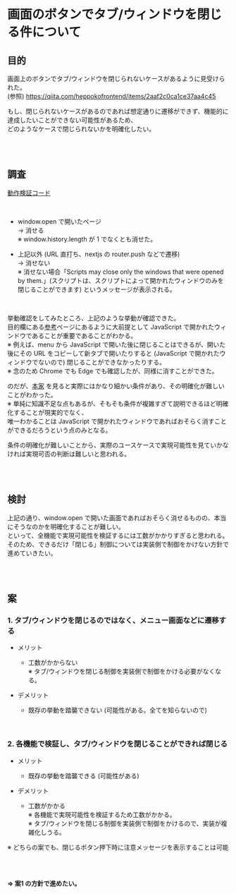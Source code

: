 # 画面のボタンでタブ/ウィンドウを閉じる件について

## 目的

画面上のボタンでタブ/ウィンドウを閉じられないケースがあるように見受けられた。  
(参照) https://qiita.com/heppokofrontend/items/2aaf2c0ca1ce37aa4c45

もし、閉じられないケースがあるのであれば想定通りに遷移ができず、機能的に達成したいことができない可能性があるため、  
どのようなケースで閉じられないかを明確化したい。

<br><br>

## 調査

[動作検証コード](https://github.com/visualpaper/work-km-ui-window-public/tree/main/app/case1/01)

<br>

* window.open で開いたページ  
  -> 消せる  
  ※ window.history.length が 1 でなくとも消せた。

* 上記以外 (URL 直打ち、nextjs の router.push などで遷移)  
  -> 消せない  
  ※ 消せない場合「Scripts may close only the windows that were opened by them.」(スクリプトは、スクリプトによって開かれたウィンドウのみを閉じることができます) というメッセージが表示される。

<br>

挙動確認をしてみたところ、上記のような挙動が確認できた。  
目的欄にある[参考](https://qiita.com/heppokofrontend/items/2aaf2c0ca1ce37aa4c45)ページにあるように大前提として JavaScript で開かれたウィンドウであることが重要であることがわかる。  
※ 例えば、menu から JavaScript で開いた後に閉じることはできるが、開いた後にその URL をコピーして新タブで開いたりすると (JavaScript で開かれたウィンドウでないので) 閉じることができなかったりする。  
※ 念のため Chrome でも Edge でも確認したが、同様に消すことができた。

のだが、[本家](https://html.spec.whatwg.org/multipage/nav-history-apis.html#dom-window-close) を見ると実際にはかなり細かい条件があり、その明確化が難しいことがわかった。  
※ 単純に知識不足な点もあるが、そもそも条件が複雑すぎて説明できるほど明確化することが現実的でなく、  
   唯一わかることは JavaScript で開かれたウィンドウであればおそらく消すことができるだろうという点のみとなる。

条件の明確化が難しいことから、実際のユースケースで実現可能性を見ていかなければ実現可否の判断は難しいと思われる。

<br><br>

## 検討

上記の通り、window.open で開いた画面であればおそらく消せるものの、本当にそうなのかを明確化することが難しい。  
といって、全機能で実現可能性を検証するには工数がかかりすぎると思われる。  
そのため、できるだけ「閉じる」制御については実装側で制御をかけない方針で進めていきたい。

<br><br>

## 案

### 1. タブ/ウィンドウを閉じるのではなく、メニュー画面などに遷移する

* メリット
  - 工数がかからない  
    ※ タブ/ウィンドウを閉じる制御を実装側で制御をかける必要がなくなる。

* デメリット
  - 既存の挙動を踏襲できない (可能性がある。全てを知らないので)

<br>

### 2. 各機能で検証し、タブ/ウィンドウを閉じることができれば閉じる

* メリット
  - 既存の挙動を踏襲できる (可能性がある)

* デメリット
  - 工数がかかる  
    ※ 各機能で実現可能性を検証するため工数がかかる。  
    ※ タブ/ウィンドウを閉じる制御を実装側で制御をかけるので、実装が複雑化しうる。

※ どちらの案でも、閉じるボタン押下時に注意メッセージを表示することは可能

<br><br>

<b> ⇒ 案1 の方針で進めたい。 </b>
